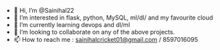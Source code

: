 - 👋 Hi, I’m @Sainihal22
- 👀 I’m interested in flask, python, MySQL, ml/dl/ and my favourite cloud
- 🌱 I’m currently learning devops and dl/ml
- 💞️ I’m looking to collaborate on any of the above projects.
- 📫 How to reach me : sainihalcricket01@gmail.com / 8597016095
